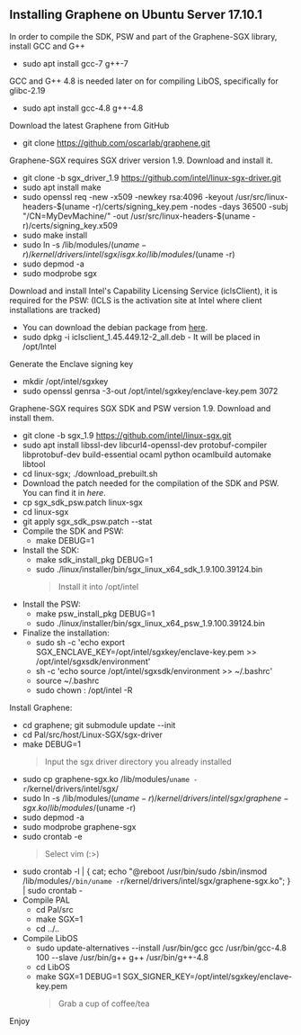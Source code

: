 Installing Graphene on Ubuntu Server 17.10.1
--------------------------------------------

In order to compile the SDK, PSW and part of the Graphene-SGX library, install GCC and G++
* sudo apt install gcc-7 g++-7 

GCC and G++ 4.8 is needed later on for compiling LibOS, specifically for glibc-2.19
* sudo apt install gcc-4.8 g++-4.8
    
Download the latest Graphene from GitHub    
* git clone https://github.com/oscarlab/graphene.git

Graphene-SGX requires SGX driver version 1.9. Download and install it.
* git clone -b sgx_driver_1.9 https://github.com/intel/linux-sgx-driver.git
* sudo apt install make
* sudo openssl req -new -x509 -newkey rsa:4096 -keyout /usr/src/linux-headers-$(uname -r)/certs/signing_key.pem -nodes -days 36500 -subj "/CN=MyDevMachine/" -out /usr/src/linux-headers-$(uname -r)/certs/signing_key.x509
* sudo make install
* sudo ln -s /lib/modules/$(uname -r)/kernel/drivers/intel/sgx/isgx.ko /lib/modules/$(uname -r)
* sudo depmod -a
* sudo modprobe sgx

Download and install Intel's Capability Licensing Service (iclsClient), it is required for the PSW:
(ICLS is the activation site at Intel where client installations are tracked)
* You can download the debian package from <a href="https://github.com/sgx-naors/Iolite/raw/master/iclsclient_1.45.449.12-2_amd64.deb">here</a>.
* sudo dpkg -i iclsclient_1.45.449.12-2_all.deb - It will be placed in /opt/Intel
    
Generate the Enclave signing key
* mkdir /opt/intel/sgxkey
* sudo openssl genrsa -3-out /opt/intel/sgxkey/enclave-key.pem 3072

Graphene-SGX requires SGX SDK and PSW version 1.9. Download and install them.
* git clone -b sgx_1.9 https://github.com/intel/linux-sgx.git
* sudo apt install libssl-dev libcurl4-openssl-dev protobuf-compiler libprotobuf-dev build-essential ocaml python ocamlbuild automake libtool
* cd linux-sgx; ./download_prebuilt.sh
* Download the patch needed for the compilation of the SDK and PSW. You can find it in *here*.
* cp sgx_sdk_psw.patch linux-sgx
* cd linux-sgx
* git apply sgx_sdk_psw.patch --stat
* Compile the SDK and PSW:
    * make DEBUG=1
* Install the SDK:
    * make sdk_install_pkg DEBUG=1
    * sudo ./linux/installer/bin/sgx_linux_x64_sdk_1.9.100.39124.bin
        > Install it into /opt/intel
* Install the PSW:
    * make psw_install_pkg DEBUG=1
    * sudo ./linux/installer/bin/sgx_linux_x64_psw_1.9.100.39124.bin
* Finalize the installation:    
    * sudo sh -c 'echo export SGX_ENCLAVE_KEY=/opt/intel/sgxkey/enclave-key.pem >> /opt/intel/sgxsdk/environment'
    * sh -c 'echo source /opt/intel/sgxsdk/environment >> ~/.bashrc'
    * source ~/.bashrc
    * sudo chown <uid>:<gid> /opt/intel -R

Install Graphene:  
* cd graphene; git submodule update --init
* cd Pal/src/host/Linux-SGX/sgx-driver
* make DEBUG=1
    > Input the sgx driver directory you already installed
* sudo cp graphene-sgx.ko /lib/modules/`uname -r`/kernel/drivers/intel/sgx/
* sudo ln -s /lib/modules/$(uname -r)/kernel/drivers/intel/sgx/graphene-sgx.ko /lib/modules/$(uname -r)
* sudo depmod -a
* sudo modprobe graphene-sgx
* sudo crontab -e
    > Select vim (:>)
* sudo crontab -l | { cat; echo "@reboot /usr/bin/sudo /sbin/insmod /lib/modules/`/bin/uname -r`/kernel/drivers/intel/sgx/graphene-sgx.ko"; } | sudo crontab -
* Compile PAL
    * cd Pal/src
    * make SGX=1
    * cd ../..
* Compile LibOS    
    * sudo update-alternatives --install /usr/bin/gcc gcc /usr/bin/gcc-4.8 100 --slave /usr/bin/g++ g++ /usr/bin/g++-4.8
    * cd LibOS
    * make SGX=1 DEBUG=1 SGX_SIGNER_KEY=/opt/intel/sgxkey/enclave-key.pem
        > Grab a cup of coffee/tea
        
Enjoy
